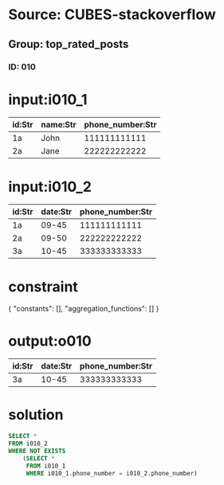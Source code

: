 # Source: CUBES-stackoverflow
## Group: top_rated_posts
### ID: 010

# input:i010_1

| id:Str | name:Str | phone_number:Str |
|---|---|---|
| 1a | John | 111111111111 |
| 2a | Jane | 222222222222 |

# input:i010_2

| id:Str | date:Str | phone_number:Str |
|---|---|---|
| 1a | 09-45 | 111111111111 |
| 2a | 09-50 | 222222222222 |
| 3a | 10-45 | 333333333333 |

# constraint

{
  "constants": [],
  "aggregation_functions": []
}

# output:o010

| id:Str | date:Str | phone_number:Str |
|---|---|---|
| 3a | 10-45 | 333333333333 |

# solution

```sql
SELECT *
FROM i010_2
WHERE NOT EXISTS
    (SELECT *
     FROM i010_1
     WHERE i010_1.phone_number = i010_2.phone_number)

```
